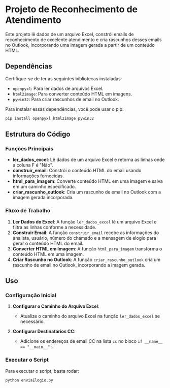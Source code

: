 # Projeto de Reconhecimento de Atendimento

Este projeto lê dados de um arquivo Excel, constrói emails de reconhecimento de excelente atendimento e cria rascunhos desses emails no Outlook, incorporando uma imagem gerada a partir de um conteúdo HTML.

## Dependências

Certifique-se de ter as seguintes bibliotecas instaladas:

- `openpyxl`: Para ler dados de arquivos Excel.
- `html2image`: Para converter conteúdo HTML em imagens.
- `pywin32`: Para criar rascunhos de email no Outlook.

Para instalar essas dependências, você pode usar o pip:

```sh
pip install openpyxl html2image pywin32
```

## Estrutura do Código

### Funções Principais

- **ler_dados_excel**: Lê dados de um arquivo Excel e retorna as linhas onde a coluna F é "Não".
- **construir_email**: Constrói o conteúdo HTML do email usando informações fornecidas.
- **html_para_imagem**: Converte conteúdo HTML em uma imagem e salva em um caminho especificado.
- **criar_rascunho_outlook**: Cria um rascunho de email no Outlook com a imagem gerada incorporada.

### Fluxo de Trabalho

1. **Ler Dados do Excel**: A função `ler_dados_excel` lê um arquivo Excel e filtra as linhas conforme a necessidade.
2. **Construir Email**: A função `construir_email` recebe as informações do analista, usuário, número do chamado e a mensagem de elogio para gerar o conteúdo HTML do email.
3. **Converter HTML em Imagem**: A função `html_para_imagem` transforma o conteúdo HTML em uma imagem.
4. **Criar Rascunho no Outlook**: A função `criar_rascunho_outlook` cria um rascunho de email no Outlook, incorporando a imagem gerada.

## Uso

### Configuração Inicial

1. **Configurar o Caminho do Arquivo Excel**:
   - Atualize o caminho do arquivo Excel na função `ler_dados_excel` se necessário.

2. **Configurar Destinatários CC**:
   - Adicione os endereços de email CC na lista `cc` no bloco `if __name__ == "__main__":`.

### Executar o Script

Para executar o script, basta rodar:

```sh
python enviaElogio.py
```
